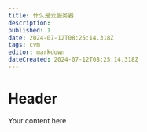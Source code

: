 ```yaml
---
title: 什么是云服务器
description: 
published: 1
date: 2024-07-12T08:25:14.318Z
tags: cvm
editor: markdown
dateCreated: 2024-07-12T08:25:14.318Z
---
```


# Header
Your content here